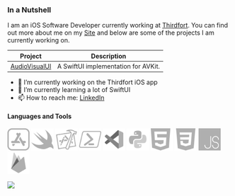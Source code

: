 ### In a Nutshell

I am an iOS Software Developer currently working at [Thirdfort](https://www.thirdfort.com). You can find out more about me on my [Site](https://tomholmes96.github.io/a-webpage-about-me/) and below are some of the projects I am currently working on.

| Project       | Description                         |
|---------------|-------------------------------------|
| [AudioVisualUI](https://github.com/tommy-holmes/AudioVisualUI) | A SwiftUI implementation for AVKit. |

- 🔭 I’m currently working on the Thirdfort iOS app
- 🌱 I’m currently learning a lot of SwiftUI
- 📫 How to reach me: [LinkedIn](https://www.linkedin.com/in/tomholmes96/)

<h4 align='left'>Languages and Tools</h4>
<p align='left'>
<img width=50 src="Assets/app-store.svg"/>
<img width=50 src="Assets/swift.svg"/>
<img width=50 src="Assets/xcode.svg" />
<img width=50 src="Assets/powershell.svg"/>
<img width=50 src="Assets/visual-studio-code-2019.svg"/>
<img width=50 src="Assets/python.svg"/>
<img width=50 src="Assets/html.svg"/>
<img width=50 src="Assets/css-3.svg"/>
<img width=50 src="Assets/js.svg"/>
<img width=50 src="Assets/firebase.svg"/>
</p>

![](https://activity-graph.herokuapp.com/graph?username=tommy-holmes&theme=react-dark&area=true)

